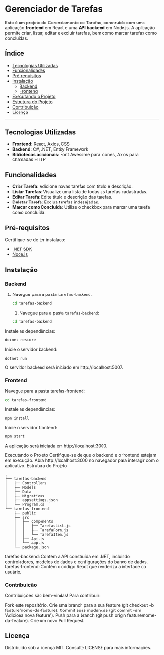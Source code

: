 # Gerenciador de Tarefas

Este é um projeto de Gerenciamento de Tarefas, construído com uma aplicação **frontend** em React e uma **API backend** em Node.js. A aplicação permite criar, listar, editar e excluir tarefas, bem como marcar tarefas como concluídas.

## Índice

- [Tecnologias Utilizadas](#tecnologias-utilizadas)
- [Funcionalidades](#funcionalidades)
- [Pré-requisitos](#pré-requisitos)
- [Instalação](#instalação)
  - [Backend](#backend)
  - [Frontend](#frontend)
- [Executando o Projeto](#executando-o-projeto)
- [Estrutura do Projeto](#estrutura-do-projeto)
- [Contribuição](#contribuição)
- [Licença](#licença)

---

## Tecnologias Utilizadas

- **Frontend**: React, Axios, CSS
- **Backend**: C#, .NET, Entity Framework
- **Bibliotecas adicionais**: Font Awesome para ícones, Axios para chamadas HTTP

## Funcionalidades

- **Criar Tarefa**: Adicione novas tarefas com título e descrição.
- **Listar Tarefas**: Visualize uma lista de todas as tarefas cadastradas.
- **Editar Tarefa**: Edite título e descrição das tarefas.
- **Deletar Tarefa**: Exclua tarefas indesejadas.
- **Marcar como Concluída**: Utilize o checkbox para marcar uma tarefa como concluída.

## Pré-requisitos

Certifique-se de ter instalado:

- [.NET SDK](https://dotnet.microsoft.com/download)
- [Node.js](https://nodejs.org/)

## Instalação

### Backend

1. Navegue para a pasta `tarefas-backend`:
   ```bash
   cd tarefas-backend
   ```

   1. Navegue para a pasta `tarefas-backend`:
   ```bash
   cd tarefas-backend
   ```
 Instale as dependências:

  ```bash
  dotnet restore
  ```

 Inicie o servidor backend:

  ```bash
  dotnet run
  ```

O servidor backend será iniciado em http://localhost:5007.

### Frontend
Navegue para a pasta tarefas-frontend:

  ```bash
  cd tarefas-frontend
  ```

Instale as dependências:

  ```bash
  npm install
  ```
Inicie o servidor frontend:

  ```bash
  npm start
  ```
A aplicação será iniciada em http://localhost:3000.

Executando o Projeto
Certifique-se de que o backend e o frontend estejam em execução.
Abra http://localhost:3000 no navegador para interagir com o aplicativo.
Estrutura do Projeto
```plaintext
.
├── tarefas-backend
│   ├── Controllers
│   ├── Models
│   ├── Data
│   ├── Migrations
│   ├── appsettings.json
│   └── Program.cs
└── tarefas-frontend
    ├── public
    ├── src
    │   ├── components
    │   │   ├── TarefasList.js
    │   │   ├── TarefaForm.js
    │   │   └── TarefaItem.js
    │   ├── Api.js
    │   └── App.js
    └── package.json
```
tarefas-backend: Contém a API construída em .NET, incluindo controladores, modelos de dados e configurações do banco de dados.
tarefas-frontend: Contém o código React que renderiza a interface do usuário.

### Contribuição
Contribuições são bem-vindas! Para contribuir:

Fork este repositório.
Crie uma branch para a sua feature (git checkout -b feature/nome-da-feature).
Commit suas mudanças (git commit -am 'Adiciona nova feature').
Push para a branch (git push origin feature/nome-da-feature).
Crie um novo Pull Request.

## Licença
Distribuído sob a licença MIT. Consulte LICENSE para mais informações.
